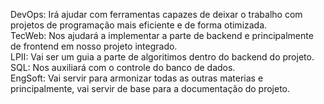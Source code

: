DevOps:  Irá ajudar com ferramentas capazes de deixar o trabalho com projetos de programação mais eficiente e de forma otimizada.  
TecWeb: Nos ajudará a implementar a parte de backend e principalmente de frontend em nosso projeto integrado.  
LPII: Vai ser um guia a parte de algoritimos dentro do backend do projeto.  
SQL: Nos auxiliará com o controle do banco de dados.  
EngSoft: Vai servir para armonizar todas as outras materias e principalmente, vai servir de base para a documentação do projeto.  
